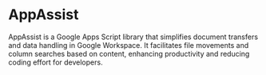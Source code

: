 # AppAssist
AppAssist is a Google Apps Script library that simplifies document transfers and data handling in Google Workspace. It facilitates file movements and column searches based on content, enhancing productivity and reducing coding effort for developers.
